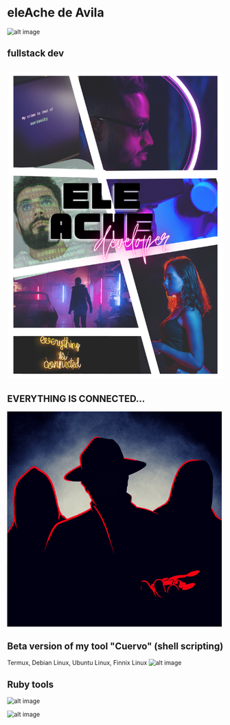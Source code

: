# eleAche de Avila

![alt image](wallpaper2.png)

## fullstack dev
![alt image](1.png)
---
## EVERYTHING IS CONNECTED...
![alt image](Untitled%20design(1).png)

## Beta version of my tool "Cuervo" (shell scripting)
Termux, Debian Linux, Ubuntu Linux, Finnix Linux
![alt image](https://github.com/LuisHDeAvila/pro-cuervo/blob/main/docs/cuervo.png)

## Ruby tools
![alt image](https://github.com/LuisHDeAvila/ruby-pentest/tree/main/01_rainbow_attack)

![alt image](https://github.com/LuisHDeAvila/ruby-pentest/tree/main/05_bannergrabbing)
